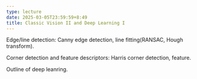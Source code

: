 ```yaml
---
type: lecture
date: 2025-03-05T23:59:59+8:49
title: Classic Vision II and Deep Learning I
---
```

Edge/line detection: Canny edge detection, line fitting(RANSAC, Hough transform). 

Corner detection and feature descriptors: Harris corner detection, feature. 

Outline of deep leanring.
